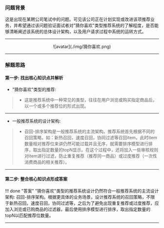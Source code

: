 


### 问题背景

这是出现在某聘公司笔试中的问题。可见该公司正在计划实现或改进该项推荐业务，并希望通过该问题验证面试者对"猜你喜欢"类型推荐系统的了解程度，是否能够清晰阐述该系统的总体设计架构，以及用户请求过程中系统的运转方式。

---

<center>![avatar](./img/猜你喜欢.png)</center>

---

### 解题思路


#### 第一步: 找出核心知识点并解析

* "猜你喜欢"类型的推荐:
>	* 这是推荐系统中一种常见的类型，往往在用户浏览或购买指定商品后，以一个或多个推荐位的形式出现。

---

* 一般推荐系统的设计架构:
>	* 召回-排序架构是一般推荐系统的主流架构。推荐系统首先根据不同的召回策略，如：新热召回，速度召回，协同过滤等召回item，此时item数量相对推荐位来讲仍然可能过载并且无序，就需要排序模型进行排序，取出指定数量的topN显示。在这个过程中，还将加入一些审核规则对item进行过滤，防止重复推荐（推荐同一商品）或过度推荐（一次性消费商品的相关推荐）。

---

#### 第二步: 整合核心知识点形成答案


!!! done "答案"
    "猜你喜欢"类型的推荐系统设计仍然符合一般推荐系统的主流设计架构: 召回-排序架构。根据更具体的业务场景，设计推荐系统的召回策略，不限于新热召回，速度召回，协同过滤等，之后为了避免出现重复推荐或过度推荐，应加入浏览或已购商品的过滤器，最后使用排序模型进行排序，取出指定数量的topN以匹配推荐位数量。

---

<!--

### 问题拓展

* 简述feed流推荐系统的设计方案
* 说一说具体的召回策略和排序模型的选择


---

-->
